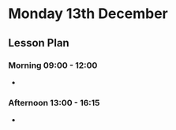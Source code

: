 # Monday 13th December

## Lesson Plan

### Morning 09:00 - 12:00

+ 

### Afternoon 13:00 - 16:15

+ 
